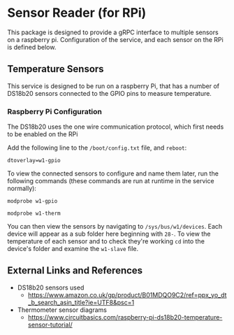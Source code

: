 # Sensor Reader (for RPi)
This package is designed to provide a gRPC interface to multiple sensors on a raspberry pi. Configuration of the service,
and each sensor on the RPi is defined below.
 
## Temperature Sensors
This service is designed to be run on a raspberry Pi, that has a number of DS18b20 sensors connected to the GPIO pins
to measure temperature. 

### Raspberry Pi Configuration
The DS18b20 uses the one wire communication protocol, which first needs to be enabled on the RPi

Add the following line to the `/boot/config.txt` file, and `reboot`:

``dtoverlay=w1-gpio``

To view the connected sensors to configure and name them later, run the following commands (these commands are run at 
runtime in the service normally):

``modprobe w1-gpio``

``modprobe w1-therm``

You can then view the sensors by navigating to `/sys/bus/w1/devices`. Each device will appear as a sub folder here
beginning with `28-`. To view the temperature of each sensor and to check they're working `cd` into the device's folder
and examine the `w1-slave` file.

## External Links and References
- DS18b20 sensors used
  - https://www.amazon.co.uk/gp/product/B01MDQO9C2/ref=ppx_yo_dt_b_search_asin_title?ie=UTF8&psc=1
- Thermometer sensor diagrams
  - https://www.circuitbasics.com/raspberry-pi-ds18b20-temperature-sensor-tutorial/